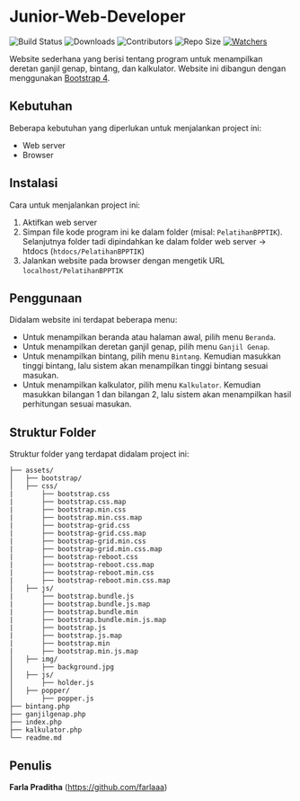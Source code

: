 # Junior-Web-Developer
![Build Status](https://img.shields.io/cirrus/github/farlaaa/Junior-Web-Developer/master)
![Downloads](https://img.shields.io/github/downloads/farlaaa/Junior-Web-Developer/total) 
![Contributors](https://img.shields.io/github/contributors/farlaaa/Junior-Web-Developer)
![Repo Size](https://img.shields.io/github/repo-size/farlaaa/Junior-Web-Developer)
[![Watchers](https://img.shields.io/github/watchers/farlaaa/Junior-Web-Developer?label=Watch&style=social)](https://github.com/farlaaa/Junior-Web-Developer)

Website sederhana yang berisi tentang program untuk menampilkan deretan ganjil genap, bintang, dan kalkulator. Website ini dibangun dengan menggunakan [Bootstrap 4](https://getbootstrap.com/docs/4.0/getting-started/introduction/).

## Kebutuhan
Beberapa kebutuhan yang diperlukan untuk menjalankan project ini:
- Web server
- Browser

## Instalasi
Cara untuk menjalankan project ini:
1. Aktifkan web server
2. Simpan file kode program ini ke dalam folder (misal: `PelatihanBPPTIK`). Selanjutnya folder tadi dipindahkan ke dalam folder web server -> htdocs (`htdocs/PelatihanBPPTIK`)
3. Jalankan website pada browser dengan mengetik URL `localhost/PelatihanBPPTIK`

## Penggunaan
Didalam website ini terdapat beberapa menu:
- Untuk menampilkan beranda atau halaman awal, pilih menu `Beranda`.
- Untuk menampilkan deretan ganjil genap, pilih menu `Ganjil Genap`.
- Untuk menampilkan bintang, pilih menu `Bintang`. Kemudian masukkan tinggi bintang, lalu sistem akan menampilkan tinggi bintang sesuai masukan.
- Untuk menampilkan kalkulator, pilih menu `Kalkulator`. Kemudian masukkan bilangan 1 dan bilangan 2, lalu sistem akan menampilkan hasil perhitungan sesuai masukan.

## Struktur Folder
Struktur folder yang terdapat didalam project ini:
```
├── assets/
│   ├── bootstrap/
│   ├── css/
|       ├── bootstrap.css
|       ├── bootstrap.css.map
|       ├── bootstrap.min.css
|       ├── bootstrap.min.css.map
|       ├── bootstrap-grid.css
|       ├── bootstrap-grid.css.map
|       ├── bootstrap-grid.min.css
|       ├── bootstrap-grid.min.css.map
|       ├── bootstrap-reboot.css
|       ├── bootstrap-reboot.css.map
|       ├── bootstrap-reboot.min.css
|       ├── bootstrap-reboot.min.css.map
│   ├── js/
|       ├── bootstrap.bundle.js 
|       ├── bootstrap.bundle.js.map
|       ├── bootstrap.bundle.min
|       ├── bootstrap.bundle.min.js.map
|       ├── bootstrap.js
|       ├── bootstrap.js.map
|       ├── bootstrap.min
|       ├── bootstrap.min.js.map
│   ├── img/
│       ├── background.jpg
│   ├── js/
│       ├── holder.js
│   ├── popper/
│       ├── popper.js
├── bintang.php
├── ganjilgenap.php
├── index.php
├── kalkulator.php
└── readme.md
```

## Penulis
**Farla Praditha** (https://github.com/farlaaa)
